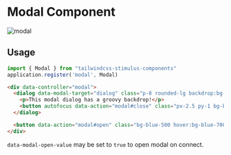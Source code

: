 # Modal Component

![modal](modal.gif)

## Usage

```javascript
import { Modal } from "tailwindcss-stimulus-components"
application.register('modal', Modal)
```

```html
<div data-controller="modal">
  <dialog data-modal-target="dialog" class="p-8 rounded-lg backdrop:bg-black/80">
    <p>This modal dialog has a groovy backdrop!</p>
    <button autofocus data-action="modal#close" class="px-2.5 py-1 bg-blue-500 text-white text-sm rounded">Close</button>
  </dialog>

  <button data-action="modal#open" class="bg-blue-500 hover:bg-blue-700 text-white text-sm font-bold py-1 px-2.5 rounded">Open modal</button>
</div>
```

`data-modal-open-value` may be set to `true` to open modal on connect.
